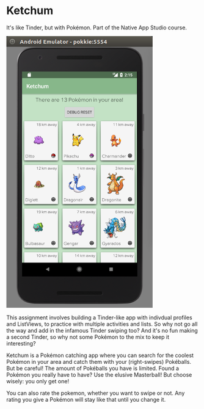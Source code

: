 # Ketchum
It's like Tinder, but with Pokémon. Part of the Native App Studio course.

![screenie](/doc/screen.png)

This assignment involves building a Tinder-like app with indivdual profiles and ListViews, to practice with multiple activities and lists. So why not go all the way and add in the infamous Tinder swiping too?
And it's no fun making a second Tinder, so why not some Pokémon to the mix to keep it interesting?

Ketchum is a Pokémon catching app where you can search for the coolest Pokémon in your area and catch them with your (right-swipes) Pokéballs. But be careful! The amount of Pokéballs you have is limited. Found a Pokémon you really have to have? Use the elusive Masterball! But choose wisely: you only get one!

You can also rate the pokemon, whether you want to swipe or not. Any rating you give a Pokémon will stay like that until you change it. 
